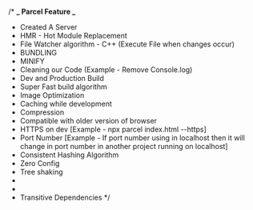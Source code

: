 /\*
**_ Parcel Feature _**

- Created A Server
- HMR - Hot Module Replacement
- File Watcher algorithm - C++ (Execute File when changes occur)
- BUNDLING
- MINIFY
- Cleaning our Code (Example - Remove Console.log)
- Dev and Production Build
- Super Fast build algorithm
- Image Optimization
- Caching while development
- Compression
- Compatible with older version of browser
- HTTPS on dev [Example - npx parcel index.html --https]
- Port Number [Example - If port number using in localhost then it will change in port number in another project running on localhost]
- Consistent Hashing Algorithm
- Zero Config
- Tree shaking
-
-
- Transitive Dependencies
  \*/
